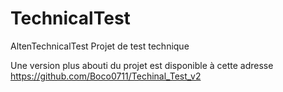 # TechnicalTest
AltenTechnicalTest
Projet de test technique

Une version plus abouti du projet est disponible à cette adresse
https://github.com/Boco0711/Techinal_Test_v2
